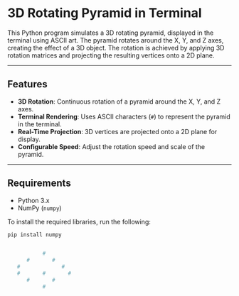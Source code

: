 # 3D Rotating Pyramid in Terminal

This Python program simulates a 3D rotating pyramid, displayed in the terminal using ASCII art. The pyramid rotates around the X, Y, and Z axes, creating the effect of a 3D object. The rotation is achieved by applying 3D rotation matrices and projecting the resulting vertices onto a 2D plane.

---

## Features
- **3D Rotation**: Continuous rotation of a pyramid around the X, Y, and Z axes.
- **Terminal Rendering**: Uses ASCII characters (`#`) to represent the pyramid in the terminal.
- **Real-Time Projection**: 3D vertices are projected onto a 2D plane for display.
- **Configurable Speed**: Adjust the rotation speed and scale of the pyramid.

---

## Requirements
- Python 3.x
- NumPy (`numpy`)

To install the required libraries, run the following:
```bash
pip install numpy


           #         
      #       #     
   #             #  
   #       #       #
      #       #     
           #         










 
 
